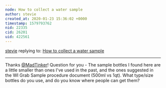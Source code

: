 ```yaml
---
node: How to collect a water sample
author: stevie
created_at: 2020-01-23 15:36:02 +0000
timestamp: 1579793762
nid: 22335
cid: 26201
uid: 422561
---
```




[stevie](../profile/stevie) replying to: [How to collect a water sample](../notes/stevie/01-17-2020/how-to-collect-a-water-sample)

----
Thanks [@MadTinker](/profile/MadTinker)! Question for you - The sample bottles I found here are a little smaller than ones I've used in the past, and the ones suggested in the WI Grab Sample procedure document (500ml vs 1qt). What type/size bottles do you use, and do you know where people can get them? 
